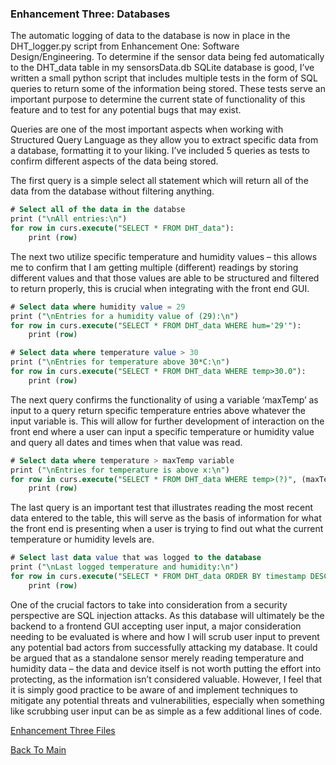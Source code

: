 ### Enhancement Three: Databases

The automatic logging of data to the database is now in place in the DHT_logger.py script from Enhancement One: Software Design/Engineering.
To determine if the sensor data being fed automatically to the DHT_data table in my sensorsData.db SQLite database is good, I’ve written a small python script that includes multiple tests in the form of SQL queries to return some of the information being stored. These tests serve an important purpose to determine the current state of functionality of this feature and to test for any potential bugs that may exist.

Queries are one of the most important aspects when working with Structured Query Language as they allow you to extract specific data from a database, formatting it to your liking.
I’ve included 5 queries as tests to confirm different aspects of the data being stored.

The first query is a simple select all statement which will return all of the data from the database without filtering anything.
```sql
# Select all of the data in the databse
print ("\nAll entries:\n")
for row in curs.execute("SELECT * FROM DHT_data"):
    print (row)
```
The next two utilize specific temperature and humidity values – this allows me to confirm that I am getting multiple (different) readings by storing different values and that those values are able to be structured and filtered to return properly, this is crucial when integrating with the front end GUI.
```sql
# Select data where humidity value = 29   
print ("\nEntries for a humidity value of (29):\n")
for row in curs.execute("SELECT * FROM DHT_data WHERE hum='29'"):
    print (row)

# Select data where temperature value > 30    
print ("\nEntries for temperature above 30*C:\n")
for row in curs.execute("SELECT * FROM DHT_data WHERE temp>30.0"):
    print (row)
```
The next query confirms the functionality of using a variable ‘maxTemp’ as input to a query return specific temperature entries above whatever the input variable is.
This will allow for further development of interaction on the front end where a user can input a specific temperature or humidity value and query all dates and times when that value was read.
```sql
# Select data where temperature > maxTemp variable
print ("\nEntries for temperature is above x:\n")
for row in curs.execute("SELECT * FROM DHT_data WHERE temp>(?)", (maxTemp,)):
    print (row)
```
The last query is an important test that illustrates reading the most recent data entered to the table, this will serve as the basis of information for what the front end is presenting when a user is trying to find out what the current temperature or humidity levels are.
```sql
# Select last data value that was logged to the database
print ("\nLast logged temperature and humidity:\n")
for row in curs.execute("SELECT * FROM DHT_data ORDER BY timestamp DESC LIMIT 1"):
    print (row)
```
One of the crucial factors to take into consideration from a security perspective are SQL injection attacks. As this database will ultimately be the backend to a frontend GUI accepting user input, a major consideration needing to be evaluated is where and how I will scrub user input to prevent any potential bad actors from successfully attacking my database. It could be argued that as a standalone sensor merely reading temperature and humidity data – the data and device itself is not worth putting the effort into protecting, as the information isn’t considered valuable. However, I feel that it is simply good practice to be aware of and implement techniques to mitigate any potential threats and vulnerabilities, especially when something like scrubbing user input can be as simple as a few additional lines of code.

[Enhancement Three Files](https://github.com/erikroc-snhu/erikroc-snhu.github.io/tree/master/Enhancement%20Three)

[Back To Main](index.md)
